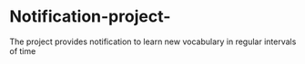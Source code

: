 # Notification-project-
The project provides notification to learn new vocabulary in regular intervals of time
